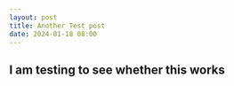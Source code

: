 ```yaml
---
layout: post
title: Another Test post
date: 2024-01-18 08:00
---
```


I am testing to see whether this works
---
